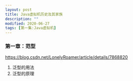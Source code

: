 ```yaml
---
layout: post
title: Java虚拟机历史及其家族
description: ""
modified: 2020-06-27
tags: [第一集:Java虚拟机]
---
```



### 第一章：范型
https://blog.csdn.net/LonelyRoamer/article/details/7868820
1. 泛型的用法
2. 泛型的原理 













